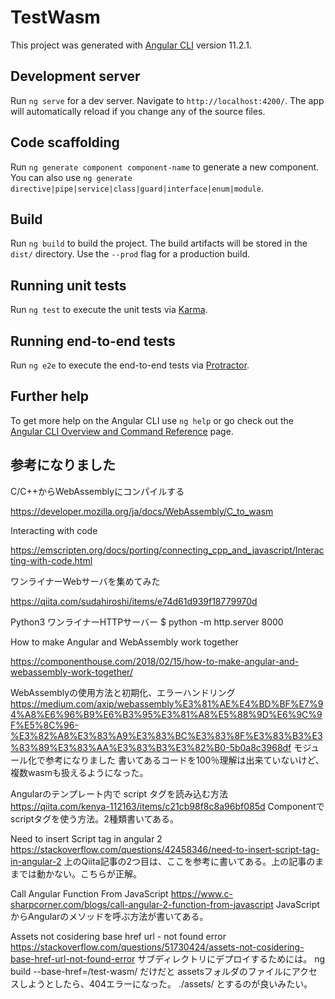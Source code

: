 # TestWasm

This project was generated with [Angular CLI](https://github.com/angular/angular-cli) version 11.2.1.

## Development server

Run `ng serve` for a dev server. Navigate to `http://localhost:4200/`. The app will automatically reload if you change any of the source files.

## Code scaffolding

Run `ng generate component component-name` to generate a new component. You can also use `ng generate directive|pipe|service|class|guard|interface|enum|module`.

## Build

Run `ng build` to build the project. The build artifacts will be stored in the `dist/` directory. Use the `--prod` flag for a production build.

## Running unit tests

Run `ng test` to execute the unit tests via [Karma](https://karma-runner.github.io).

## Running end-to-end tests

Run `ng e2e` to execute the end-to-end tests via [Protractor](http://www.protractortest.org/).

## Further help

To get more help on the Angular CLI use `ng help` or go check out the [Angular CLI Overview and Command Reference](https://angular.io/cli) page.

## 参考になりました

C/C++からWebAssemblyにコンパイルする

https://developer.mozilla.org/ja/docs/WebAssembly/C_to_wasm

Interacting with code

https://emscripten.org/docs/porting/connecting_cpp_and_javascript/Interacting-with-code.html


ワンライナーWebサーバを集めてみた

https://qiita.com/sudahiroshi/items/e74d61d939f18779970d

Python3 ワンライナーHTTPサーバー
$ python -m http.server 8000


How to make Angular and WebAssembly work together

https://componenthouse.com/2018/02/15/how-to-make-angular-and-webassembly-work-together/

WebAssemblyの使用方法と初期化、エラーハンドリング
https://medium.com/axip/webassembly%E3%81%AE%E4%BD%BF%E7%94%A8%E6%96%B9%E6%B3%95%E3%81%A8%E5%88%9D%E6%9C%9F%E5%8C%96-%E3%82%A8%E3%83%A9%E3%83%BC%E3%83%8F%E3%83%B3%E3%83%89%E3%83%AA%E3%83%B3%E3%82%B0-5b0a8c3968df
モジュール化で参考になりました
書いてあるコードを100％理解は出来ていないけど、複数wasmも扱えるようになった。

Angularのテンプレート内で script タグを読み込む方法
https://qiita.com/kenya-112163/items/c21cb98f8c8a96bf085d
Componentで scriptタグを使う方法。2種類書いてある。

Need to insert Script tag in angular 2
https://stackoverflow.com/questions/42458346/need-to-insert-script-tag-in-angular-2
上のQiita記事の2つ目は、ここを参考に書いてある。上の記事のままでは動かない。こちらが正解。

Call Angular Function From JavaScript
https://www.c-sharpcorner.com/blogs/call-angular-2-function-from-javascript
JavaScriptからAngularのメソッドを呼ぶ方法が書いてある。

Assets not cosidering base href url - not found error
https://stackoverflow.com/questions/51730424/assets-not-cosidering-base-href-url-not-found-error
サブディレクトリにデプロイするためには。
ng build --base-href=/test-wasm/
だけだと assetsフォルダのファイルにアクセスしようとしたら、404エラーになった。
./assets/ とするのが良いみたい。
